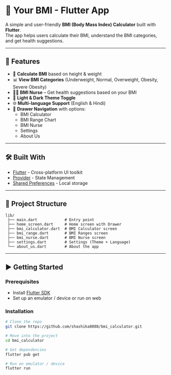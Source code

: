 # 📱 Your BMI - Flutter App

A simple and user-friendly **BMI (Body Mass Index) Calculator** built with **Flutter**.  
The app helps users calculate their BMI, understand the BMI categories, and get health suggestions.

---

## 🚀 Features
- 🔢 **Calculate BMI** based on height & weight
- 📊 **View BMI Categories** (Underweight, Normal, Overweight, Obesity, Severe Obesity)
- 👩‍⚕️ **BMI Nurse** – Get health suggestions based on your BMI
- 🎨 **Light & Dark Theme Toggle**
- 🌐 **Multi-language Support** (English & Hindi)
- 📝 **Drawer Navigation** with options:
  - BMI Calculator  
  - BMI Range Chart  
  - BMI Nurse  
  - Settings  
  - About Us  

---

## 🛠️ Built With
- [Flutter](https://flutter.dev/) - Cross-platform UI toolkit  
- [Provider](https://pub.dev/packages/provider) - State Management  
- [Shared Preferences](https://pub.dev/packages/shared_preferences) - Local storage  

---

## 📂 Project Structure
```text
lib/
 ├── main.dart            # Entry point
 ├── home_screen.dart     # Home screen with Drawer
 ├── bmi_calculator.dart  # BMI Calculator screen
 ├── bmi_range.dart       # BMI Ranges screen
 ├── bmi_nurse.dart       # BMI Nurse screen
 ├── settings.dart        # Settings (Theme + Language)
 └── about_us.dart        # About the app
```

---

## ▶️ Getting Started

### Prerequisites
- Install [Flutter SDK](https://flutter.dev/docs/get-started/install)
- Set up an emulator / device or run on web

### Installation
```bash
# Clone the repo
git clone https://github.com/shashika8088/bmi_calculator.git

# Move into the project
cd bmi_calculator

# Get dependencies
flutter pub get

# Run on emulator / device
flutter run

